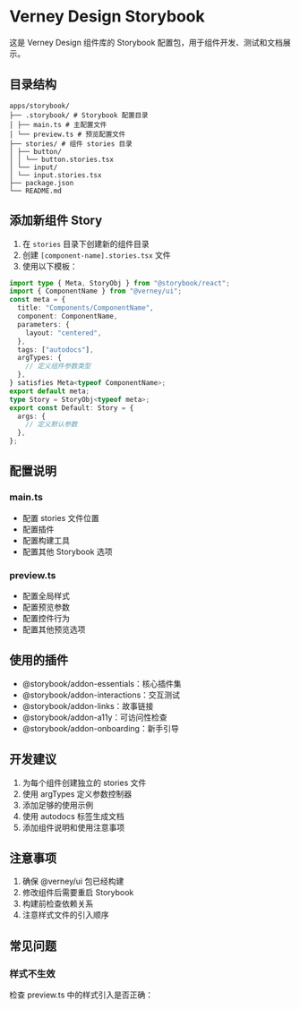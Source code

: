 # Verney Design Storybook

这是 Verney Design 组件库的 Storybook 配置包，用于组件开发、测试和文档展示。

## 目录结构

```
apps/storybook/
├── .storybook/ # Storybook 配置目录
│ ├── main.ts # 主配置文件
│ └── preview.ts # 预览配置文件
├── stories/ # 组件 stories 目录
│ ├── button/
│ │ └── button.stories.tsx
│ └── input/
│ └── input.stories.tsx
├── package.json
└── README.md
```

## 添加新组件 Story

1. 在 `stories` 目录下创建新的组件目录
2. 创建 `[component-name].stories.tsx` 文件
3. 使用以下模板：

```ts
import type { Meta, StoryObj } from "@storybook/react";
import { ComponentName } from "@verney/ui";
const meta = {
  title: "Components/ComponentName",
  component: ComponentName,
  parameters: {
    layout: "centered",
  },
  tags: ["autodocs"],
  argTypes: {
    // 定义组件参数类型
  },
} satisfies Meta<typeof ComponentName>;
export default meta;
type Story = StoryObj<typeof meta>;
export const Default: Story = {
  args: {
    // 定义默认参数
  },
};
```

## 配置说明

### main.ts

- 配置 stories 文件位置
- 配置插件
- 配置构建工具
- 配置其他 Storybook 选项

### preview.ts

- 配置全局样式
- 配置预览参数
- 配置控件行为
- 配置其他预览选项

## 使用的插件

- @storybook/addon-essentials：核心插件集
- @storybook/addon-interactions：交互测试
- @storybook/addon-links：故事链接
- @storybook/addon-a11y：可访问性检查
- @storybook/addon-onboarding：新手引导

## 开发建议

1. 为每个组件创建独立的 stories 文件
2. 使用 argTypes 定义参数控制器
3. 添加足够的使用示例
4. 使用 autodocs 标签生成文档
5. 添加组件说明和使用注意事项

## 注意事项

1. 确保 @verney/ui 包已经构建
2. 修改组件后需要重启 Storybook
3. 构建前检查依赖关系
4. 注意样式文件的引入顺序

## 常见问题

### 样式不生效

检查 preview.ts 中的样式引入是否正确：
